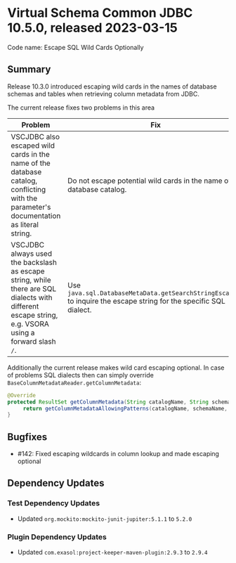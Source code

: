 # Virtual Schema Common JDBC 10.5.0, released 2023-03-15

Code name: Escape SQL Wild Cards Optionally

## Summary

Release 10.3.0 introduced escaping wild cards in the names of database schemas and tables when retrieving column metadata from JDBC.

The current release fixes two problems in this area

| Problem                                                                                                                                              | Fix                                                                                                                |
|------------------------------------------------------------------------------------------------------------------------------------------------------|--------------------------------------------------------------------------------------------------------------------|
| VSCJDBC also escaped wild cards in the name of the database catalog, conflicting with the parameter's documentation as literal string.               | Do not escape potential wild cards in the name of the database catalog.                                            |
| VSCJDBC always used the backslash as escape string, while there are SQL dialects with different escape string, e.g. VSORA using a forward slash `/`. | Use `java.sql.DatabaseMetaData.getSearchStringEscape()` to inquire the escape string for the specific SQL dialect. |

Additionally the current release makes wild card escaping optional. In case of problems SQL dialects then can simply override `BaseColumnMetadataReader.getColumnMetadata`:
```java
@Override
protected ResultSet getColumnMetadata(String catalogName, String schemaName, String tableName) throws SQLException {
     return getColumnMetadataAllowingPatterns(catalogName, schemaName, tableName);
}
```

## Bugfixes

* #142: Fixed escaping wildcards in column lookup and made escaping optional

## Dependency Updates

### Test Dependency Updates

* Updated `org.mockito:mockito-junit-jupiter:5.1.1` to `5.2.0`

### Plugin Dependency Updates

* Updated `com.exasol:project-keeper-maven-plugin:2.9.3` to `2.9.4`

